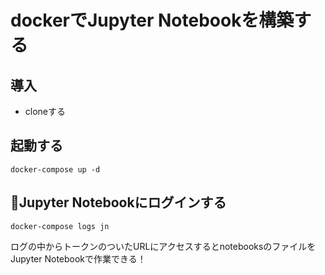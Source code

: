# dockerでJupyter Notebookを構築する

## 導入
- cloneする

## 起動する
```docker-compose up -d```

## Jupyter Notebookにログインする
```docker-compose logs jn```

ログの中からトークンのついたURLにアクセスするとnotebooksのファイルをJupyter Notebookで作業できる！
